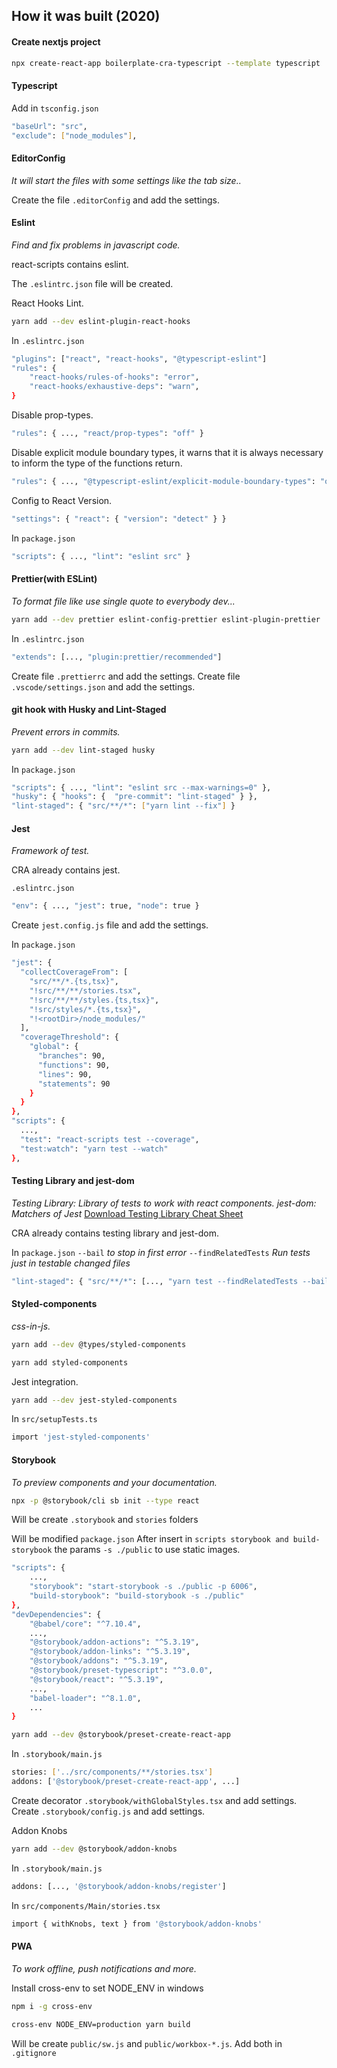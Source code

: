 ## How it was built (2020)

#### Create nextjs project

```bash
npx create-react-app boilerplate-cra-typescript --template typescript
```

#### Typescript

Add in `tsconfig.json`

```bash
"baseUrl": "src",
"exclude": ["node_modules"],
```

#### EditorConfig

_It will start the files with some settings like the tab size.._

Create the file `.editorConfig` and add the settings.

#### Eslint

_Find and fix problems in javascript code._

react-scripts contains eslint.

The `.eslintrc.json` file will be created.

React Hooks Lint.

```bash
yarn add --dev eslint-plugin-react-hooks
```

In `.eslintrc.json`

```bash
"plugins": ["react", "react-hooks", "@typescript-eslint"]
"rules": {
    "react-hooks/rules-of-hooks": "error",
    "react-hooks/exhaustive-deps": "warn",
}
```

Disable prop-types.

```bash
"rules": { ..., "react/prop-types": "off" }
```

Disable explicit module boundary types, it warns that it is always necessary to inform the type of the functions return.

```bash
"rules": { ..., "@typescript-eslint/explicit-module-boundary-types": "off" }
```

Config to React Version.

```bash
"settings": { "react": { "version": "detect" } }
```

In `package.json`

```bash
"scripts": { ..., "lint": "eslint src" }
```

#### Prettier(with ESLint)

_To format file like use single quote to everybody dev..._

```bash
yarn add --dev prettier eslint-config-prettier eslint-plugin-prettier
```

In `.eslintrc.json`

```bash
"extends": [..., "plugin:prettier/recommended"]
```

Create file `.prettierrc` and add the settings.
Create file `.vscode/settings.json` and add the settings.

#### git hook with Husky and Lint-Staged

_Prevent errors in commits._

```bash
yarn add --dev lint-staged husky
```

In `package.json`

```bash
"scripts": { ..., "lint": "eslint src --max-warnings=0" },
"husky": { "hooks": {  "pre-commit": "lint-staged" } },
"lint-staged": { "src/**/*": ["yarn lint --fix"] }
```

#### Jest

_Framework of test._

CRA already contains jest.

`.eslintrc.json`

```bash
"env": { ..., "jest": true, "node": true }
```

Create `jest.config.js` file and add the settings.

In `package.json`

```bash
"jest": {
  "collectCoverageFrom": [
    "src/**/*.{ts,tsx}",
    "!src/**/**/stories.tsx",
    "!src/**/**/styles.{ts,tsx}",
    "!src/styles/*.{ts,tsx}",
    "!<rootDir>/node_modules/"
  ],
  "coverageThreshold": {
    "global": {
      "branches": 90,
      "functions": 90,
      "lines": 90,
      "statements": 90
    }
  }
},
"scripts": {
  ...,
  "test": "react-scripts test --coverage",
  "test:watch": "yarn test --watch"
},
```

#### Testing Library and jest-dom

_Testing Library: Library of tests to work with react components._
_jest-dom: Matchers of Jest_
[Download Testing Library Cheat Sheet](https://github.com/testing-library/react-testing-library/raw/master/other/cheat-sheet.pdf)

CRA already contains testing library and jest-dom.

In `package.json`
`--bail` _to stop in first error_
`--findRelatedTests` _Run tests just in testable changed files_

```bash
"lint-staged": { "src/**/*": [..., "yarn test --findRelatedTests --bail"] }
```

#### Styled-components

_css-in-js._

```bash
yarn add --dev @types/styled-components
```

```bash
yarn add styled-components
```

Jest integration.

```bash
yarn add --dev jest-styled-components
```

In `src/setupTests.ts`

```bash
import 'jest-styled-components'
```

#### Storybook

_To preview components and your documentation._

```bash
npx -p @storybook/cli sb init --type react
```

Will be create `.storybook` and `stories` folders

Will be modified `package.json`
After insert in `scripts storybook and build-storybook` the params `-s ./public` to use static images.

```bash
"scripts": {
    ...,
    "storybook": "start-storybook -s ./public -p 6006",
    "build-storybook": "build-storybook -s ./public"
},
"devDependencies": {
    "@babel/core": "^7.10.4",
    ...,
    "@storybook/addon-actions": "^5.3.19",
    "@storybook/addon-links": "^5.3.19",
    "@storybook/addons": "^5.3.19",
    "@storybook/preset-typescript": "^3.0.0",
    "@storybook/react": "^5.3.19",
    ...,
    "babel-loader": "^8.1.0",
    ...
}
```

```bash
yarn add --dev @storybook/preset-create-react-app
```

In `.storybook/main.js`

```bash
stories: ['../src/components/**/stories.tsx']
addons: ['@storybook/preset-create-react-app', ...]
```

Create decorator `.storybook/withGlobalStyles.tsx` and add settings.
Create `.storybook/config.js` and add settings.

Addon Knobs

```bash
yarn add --dev @storybook/addon-knobs
```

In `.storybook/main.js`

```bash
addons: [..., '@storybook/addon-knobs/register']
```

In `src/components/Main/stories.tsx`

```bash
import { withKnobs, text } from '@storybook/addon-knobs'
```

#### PWA

_To work offline, push notifications and more._

Install cross-env to set NODE_ENV in windows

```bash
npm i -g cross-env
```

```bash
cross-env NODE_ENV=production yarn build
```

Will be create `public/sw.js` and `public/workbox-*.js`.
Add both in `.gitignore`

